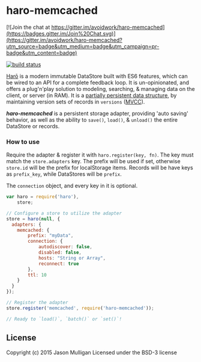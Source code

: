 # haro-memcached

[![Join the chat at https://gitter.im/avoidwork/haro-memcached](https://badges.gitter.im/Join%20Chat.svg)](https://gitter.im/avoidwork/haro-memcached?utm_source=badge&utm_medium=badge&utm_campaign=pr-badge&utm_content=badge)

[![build status](https://secure.travis-ci.org/avoidwork/haro-memcached.svg)](http://travis-ci.org/avoidwork/haro-memcached)

[Harō](http://haro.rocks) is a modern immutable DataStore built with ES6 features, which can be wired to an API for a 
complete feedback loop. It is un-opinionated, and offers a plug'n'play solution to modeling, searching, & managing data 
on the client, or server (in RAM). It is a [partially persistent data structure](https://en.wikipedia.org/wiki/Persistent_data_structure), by maintaining version sets of records in `versions` ([MVCC](https://en.wikipedia.org/wiki/Multiversion_concurrency_control)).

***haro-memcached*** is a persistent storage adapter, providing 'auto saving' behavior, as well as the ability to 
`save()`, `load()`, & `unload()` the entire DataStore or records.

### How to use
Require the adapter & register it with `haro.register(key, fn)`. The key must match the `store.adapters` key. The 
prefix will be used if set, otherwise `store.id` will be the prefix for localStorage items. Records will be have keys 
as `prefix_key`, while DataStores will be `prefix`.

The `connection` object, and every key in it is optional.

```javascript
var haro = require('haro'),
    store;

// Configure a store to utilize the adapter
store = haro(null, {
  adapters: {
    memcached: {
        prefix: "myData",
        connection: {
            autodiscover: false,
            disabled: false,
            hosts: "String or Array",
            reconnect: true
        },
        ttl: 10
    }
  }
});

// Register the adapter
store.register('memcached', require('haro-memcached'));

// Ready to `load()`, `batch()` or `set()`!
```

## License
Copyright (c) 2015 Jason Mulligan
Licensed under the BSD-3 license

